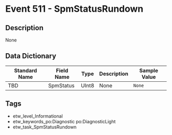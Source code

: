 # Event 511 - SpmStatusRundown

## Description
None

## Data Dictionary
|Standard Name|Field Name|Type|Description|Sample Value|
|---|---|---|---|---|
|TBD|SpmStatus|UInt8|None|`None`|

## Tags
* etw_level_Informational
* etw_keywords_po:Diagnostic po:DiagnosticLight
* etw_task_SpmStatusRundown